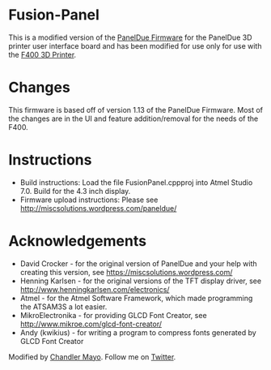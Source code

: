 # Fusion-Panel
This is a modified version of the [PanelDue Firmware](https://github.com/dc42/PanelDue) for the PanelDue 3D printer user interface board and has been modified for use only for use with the [F400 3D Printer](http://fusion3design.com).

# Changes
This firmware is based off of version 1.13 of the PanelDue Firmware. Most of the changes are in the UI and feature addition/removal for the needs of the F400.

# Instructions
* Build instructions: Load the file FusionPanel.cppproj into Atmel Studio 7.0. Build for the 4.3 inch display. 
* Firmware upload instructions: Please see http://miscsolutions.wordpress.com/paneldue/

# Acknowledgements
* David Crocker - for the original version of PanelDue and your help with creating this version, see https://miscsolutions.wordpress.com/ 
* Henning Karlsen - for the original versions of the TFT display driver, see http://www.henningkarlsen.com/electronics/ 
* Atmel - for the Atmel Software Framework, which made programming the ATSAM3S a lot easier. 
* MikroElectronika - for providing GLCD Font Creator, see http://www.mikroe.com/glcd-font-creator/ 
* Andy (kwikius) - for writing a program to compress fonts generated by GLCD Font Creator 

Modified by [Chandler Mayo](http://ChandlerMayo.com). Follow me on [Twitter](https://twitter.com/MayoChandler).
